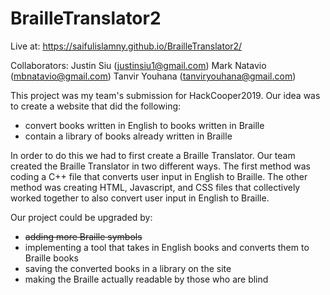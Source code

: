 # BrailleTranslator2

Live at: https://saifulislamny.github.io/BrailleTranslator2/

Collaborators: 
Justin Siu (justinsiu1@gmail.com) 
Mark Natavio (mbnatavio@gmail.com) 
Tanvir Youhana (tanviryouhana@gmail.com)

This project was my team's submission for HackCooper2019. Our idea was to create a website that did the following:
* convert books written in English to books written in Braille
* contain a library of books already written in Braille
 
In order to do this we had to first create a Braille Translator. Our team created the Braille Translator in two different ways. The first method was coding a C++ file that converts user input in English to Braille. The other method was creating HTML, Javascript, and CSS files that collectively worked together to also convert user input in English to Braille.

Our project could be upgraded by:
* ~~adding more Braille symbols~~
* implementing a tool that takes in English books and converts them to Braille books
* saving the converted books in a library on the site
* making the Braille actually readable by those who are blind
